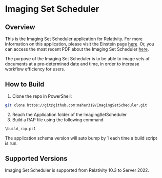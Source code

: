 # Imaging Set Scheduler

## Overview 

This is the Imaging Set Scheduler application for Relativity. For more information on this application, please visit the Einstein page [here](https://einstein.kcura.com/display/DV/Imaging+Set+Scheduler). Or, you can access the most recent PDF about the Imaging Set Scheduler [here](https://git.kcura.com/projects/IMG/repos/imagingsetscheduler/browse/Documentation/).

The purpose of the Imaging Set Scheduler is to be able to image sets of documents at a pre-determined date and time, in order to increase workflow efficiency for users.

## How to Build

1. Clone the repo in PowerShell:
```sh
git clone https://git@github.com:maher319/ImagingSetScheduler.git
```
2. Reach the Application folder of the ImagingSetScheduler 
3. Build a RAP file using the following command 
```sh
\build_rap.ps1
```
The application schema version will auto bump by 1 each time a build script is run.

## Supported Versions

Imaging Set Scheduler is supported from Relativity 10.3 to Server 2022.
